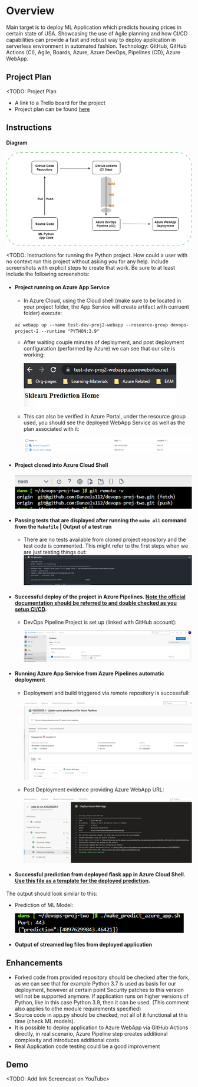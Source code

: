 # Overview

Main target is to deploy ML Application which predicts housing prices in certain state of USA. Showcasing the use of Agile planning and how CI/CD capabilities can provide a fast and robust way to deploy application in serverless environment in automated fashion. Technology: GitHub, GitHub Actions (CI), Agile, Boards, Azure, Azure DevOps, Pipelines (CD), Azure WebApp.

## Project Plan
<TODO: Project Plan

* A link to a Trello board for the project
* Project plan can be found [here](https://github.com/Danzels112/devops-proj-two/blob/main/media/CICD-PM.xlsx)

## Instructions

#### Diagram
  ![Diagram](./media/dev-proj-2-diag.drawio.png)

<TODO:  Instructions for running the Python project.  How could a user with no context run this project without asking you for any help.  Include screenshots with explicit steps to create that work. Be sure to at least include the following screenshots:

* #### Project running on Azure App Service
  
  - In Azure Cloud, using the Cloud shell (make sure to be located in your project folder, the App Service will create artifact with curruent folder) execute:
  
  `az webapp up --name test-dev-proj2-webapp --resource-group devops-project-2 --runtime "PYTHON:3.9"`
  
  - After waiting couple minutes of deployment, and post deployment configuration (performed by Azure) we can see that our site is working:
  
    ![Working Azure WebApp](./media/workingWebappService.png)
  
  - This can also be verified in Azure Portal, under the resource group used, you should see the deployed WebApp Service as well as the plan associated with it:

    ![PortalEvidence](./media/portalEvidence.png)

* #### Project cloned into Azure Cloud Shell

     ![remoteCloned](./media/gitRemote.png)

* #### Passing tests that are displayed after running the `make all` command from the `Makefile` | Output of a test run

  - There are no tests available from cloned project repository and the test code is commented. This might refer to the first steps when we are just testing things out:
    ![testResult](./media/demoTests.png)

* #### Successful deploy of the project in Azure Pipelines.  [Note the official documentation should be referred to and double checked as you setup CI/CD](https://docs.microsoft.com/en-us/azure/devops/pipelines/ecosystems/python-webapp?view=azure-devops).

  - DevOps Pipeline Project is set up (linked with GitHub account):

    ![project1](./media/project1.png)

* #### Running Azure App Service from Azure Pipelines automatic deployment

  - Deployment and build triggered via remote repository is successfull:

    ![project2](./media/project2.png)
  
  - Post Deployment evidence providing Azure WebApp URL:

    ![project3](./media/project3.png)

* #### Successful prediction from deployed flask app in Azure Cloud Shell.  [Use this file as a template for the deployed prediction](https://github.com/udacity/nd082-Azure-Cloud-DevOps-Starter-Code/blob/master/C2-AgileDevelopmentwithAzure/project/starter_files/flask-sklearn/make_predict_azure_app.sh).
The output should look similar to this:

  - Prediction of ML Model:
  
    ![prediction](./media/prediction.png)

* #### Output of streamed log files from deployed application

> 
## Enhancements

  - Forked code from provided repository should be checked after the fork, as we can see that for example Python 3.7 is used as basis for our deployment, however at certain point Security patches to this version will not be supported anymore. If application runs on higher versions of Python, like in this case Python 3.9, then it can be used. (This comment also applies to othe module requirements specified)
  - Source code in app.py should be checked, not all of it functional at this time (check ML models).
  - It is possible to deploy application to Azure WebApp via GitHub Actions directly, in real scenario, Azure Pipeline step creates additional complexity and introduces additional costs.
  - Real Application code testing could be a good improvement

## Demo 

<TODO: Add link Screencast on YouTube>
